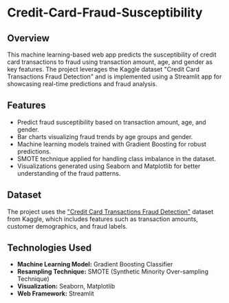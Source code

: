 # Credit-Card-Fraud-Susceptibility

## Overview

This machine learning-based web app predicts the susceptibility of credit card transactions to fraud using transaction amount, age, and gender as key features. The project leverages the Kaggle dataset "Credit Card Transactions Fraud Detection" and is implemented using a Streamlit app for showcasing real-time predictions and fraud analysis.

## Features

- Predict fraud susceptibility based on transaction amount, age, and gender.
- Bar charts visualizing fraud trends by age groups and gender.
- Machine learning models trained with Gradient Boosting for robust predictions.
- SMOTE technique applied for handling class imbalance in the dataset.
- Visualizations generated using Seaborn and Matplotlib for better understanding of the fraud patterns.

## Dataset

The project uses the ["Credit Card Transactions Fraud Detection"](https://www.kaggle.com/datasets/kartik2112/fraud-detection) dataset from Kaggle, which includes features such as transaction amounts, customer demographics, and fraud labels.

## Technologies Used

- **Machine Learning Model:** Gradient Boosting Classifier
- **Resampling Technique:** SMOTE (Synthetic Minority Over-sampling Technique)
- **Visualization:** Seaborn, Matplotlib
- **Web Framework:** Streamlit
